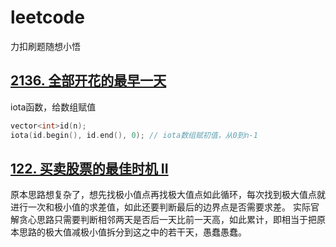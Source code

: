 # leetcode
力扣刷题随想小悟

## [2136. 全部开花的最早一天](https://leetcode.cn/problems/earliest-possible-day-of-full-bloom/)

iota函数，给数组赋值
```C++
vector<int>id(n);
iota(id.begin(), id.end(), 0); // iota数组赋初值，从0到n-1
```

## [122. 买卖股票的最佳时机 II](https://leetcode.cn/problems/best-time-to-buy-and-sell-stock-ii/)

原本思路想复杂了，想先找极小值点再找极大值点如此循环，每次找到极大值点就进行一次和极小值的求差值，如此还要判断最后的边界点是否需要求差。
实际官解贪心思路只需要判断相邻两天是否后一天比前一天高，如此累计，即相当于把原本思路的极大值减极小值拆分到这之中的若干天，愚蠢愚蠢。